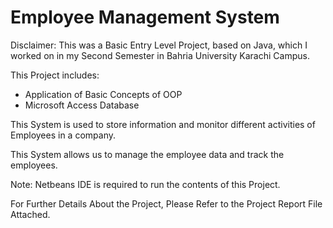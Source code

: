 
# Employee Management System

Disclaimer: This was a Basic Entry Level Project, based on Java, which I worked on in my Second Semester in Bahria University Karachi Campus.

This Project includes:
- Application of Basic Concepts of OOP
- Microsoft Access Database


This System is used to store information and monitor different activities of Employees in a 
company.

This System allows us to manage the employee data and track the 
employees. 


Note: Netbeans IDE is required to run the contents of this Project.

For Further Details About the Project, Please Refer to the Project Report File Attached.